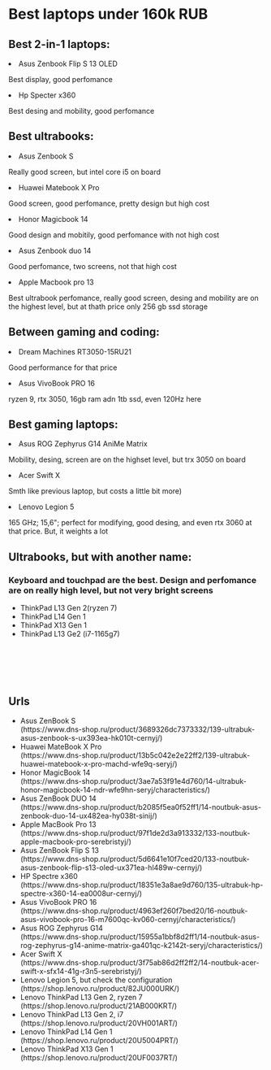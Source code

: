 # Best laptops under 160k RUB

 ## Best 2-in-1 laptops:
 <li> Asus Zenbook Flip S 13 OLED </li>
 <p> Best display, good perfomance </p>
 <li> Hp Specter x360 </li>
 <p> Best desing and mobility, good perfomance </p>


 ## Best ultrabooks:
 <li> Asus Zenbook S </li>
 <p> Really good screen, but intel core i5 on board </p>
 <li> Huawei Matebook X Pro </li>
 <p> Good screen, good perfomance, pretty design but high cost </p>
 <li> Honor Magicbook 14 </li>
 <p> Good design and mobitily, good perfomance with not high cost </p>
 <li> Asus Zenbook duo 14 </li>
 <p> Good perfomance, two screens, not that high cost </p>
 <li> Apple Macbook pro 13 </li>
 <p> Best ultrabook perfomance, really good screen, desing and mobility are on the highest level, but at thath price only 256 gb ssd storage </p>
 
 ## Between gaming and coding:
 <li> Dream Machines RT3050-15RU21 </li>
 <p> Good performance for that price <p>
 <li> Asus VivoBook PRO 16 </li>
 <p> ryzen 9, rtx 3050, 16gb ram adn 1tb ssd, even 120Hz here </p>

 ## Best gaming laptops:
 <li> Asus ROG Zephyrus G14 AniMe Matrix </li>
 <p> Mobility, desing, screen are on the highset level, but trx 3050 on board </p>
 <li> Acer Swift X </li>
 <p> Smth like previous laptop, but costs a little bit more) </p>
 <li> Lenovo Legion 5 </li>
 <p> 165 GHz; 15,6"; perfect for modifying, good desing, and even rtx 3060 at that price. But, it weights a lot </p>


 ## Ultrabooks, but with another name:
 <h3>Keyboard and touchpad are the best. Design and perfomance are on really high level, but not very bright screens </h3>
 <ul>
 <li>ThinkPad L13 Gen 2(ryzen 7)</li>
 <li>ThinkPad L14 Gen 1</li>
 <li>ThinkPad X13 Gen 1</li>
 <li>ThinkPad L13 Ge2 (i7-1165g7)</li>
 </ul>

<br></br>
<br></br>

## Urls

<ul>
<li> Asus ZenBook S <br> (https://www.dns-shop.ru/product/3689326dc7373332/139-ultrabuk-asus-zenbook-s-ux393ea-hk010t-cernyj/)</li>
<li> Huawei MateBook X Pro <br> (https://www.dns-shop.ru/product/13b5c042e2e22ff2/139-ultrabuk-huawei-matebook-x-pro-machd-wfe9q-seryj/)</li>
<li> Honor MagicBook 14 <br> (https://www.dns-shop.ru/product/3ae7a53f91e4d760/14-ultrabuk-honor-magicbook-14-ndr-wfe9hn-seryj/characteristics/)</li>
<li> Asus ZenBook DUO 14 <br> (https://www.dns-shop.ru/product/b2085f5ea0f52ff1/14-noutbuk-asus-zenbook-duo-14-ux482ea-hy038t-sinij/)</li>
<li> Apple MacBook Pro 13 <br> (https://www.dns-shop.ru/product/97f1de2d3a913332/133-noutbuk-apple-macbook-pro-serebristyj/)</li>
<li> Asus ZenBook Flip S 13 <br> (https://www.dns-shop.ru/product/5d6641e10f7ced20/133-noutbuk-asus-zenbook-flip-s13-oled-ux371ea-hl489w-cernyj/)</li>
<li> HP Spectre x360 <br> (https://www.dns-shop.ru/product/18351e3a8ae9d760/135-ultrabuk-hp-spectre-x360-14-ea0008ur-cernyj/)</li>
<li> Asus VivoBook PRO 16 <br> (https://www.dns-shop.ru/product/4963ef260f7bed20/16-noutbuk-asus-vivobook-pro-16-m7600qc-kv060-cernyj/characteristics/) </li>
<li> Asus ROG Zephyrus G14 <br> (https://www.dns-shop.ru/product/15955a1bbf8d2ff1/14-noutbuk-asus-rog-zephyrus-g14-anime-matrix-ga401qc-k2142t-seryj/characteristics/)</li>
<li> Acer Swift X <br> (https://www.dns-shop.ru/product/3f75ab86d2ff2ff2/14-noutbuk-acer-swift-x-sfx14-41g-r3n5-serebristyj/)</li>
<li> Lenovo Legion 5, but check the configuration <br> (https://shop.lenovo.ru/product/82JU000URK/)</li>
<li> Lenovo ThinkPad L13 Gen 2, ryzen 7 <br> (https://shop.lenovo.ru/product/21AB000KRT/)</li>
<li> Lenovo ThinkPad L13 Gen 2, i7 <br> (https://shop.lenovo.ru/product/20VH001ART/)</li>
<li> Lenovo ThinkPad L14 Gen 1 <br> (https://shop.lenovo.ru/product/20U5004PRT/)</li>
<li> Lenovo ThinkPad X13 Gen 1 <br> (https://shop.lenovo.ru/product/20UF0037RT/)</li>
</ul>
